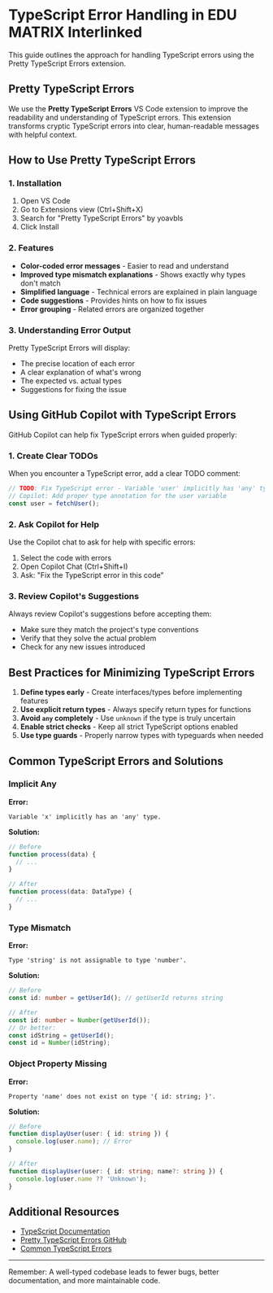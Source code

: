 # TypeScript Error Handling in EDU MATRIX Interlinked

This guide outlines the approach for handling TypeScript errors using the Pretty TypeScript Errors extension.

## Pretty TypeScript Errors

We use the **Pretty TypeScript Errors** VS Code extension to improve the readability and understanding of TypeScript errors. This extension transforms cryptic TypeScript errors into clear, human-readable messages with helpful context.

## How to Use Pretty TypeScript Errors

### 1. Installation

1. Open VS Code
2. Go to Extensions view (Ctrl+Shift+X)
3. Search for "Pretty TypeScript Errors" by yoavbls
4. Click Install

### 2. Features

- **Color-coded error messages** - Easier to read and understand
- **Improved type mismatch explanations** - Shows exactly why types don't match
- **Simplified language** - Technical errors are explained in plain language
- **Code suggestions** - Provides hints on how to fix issues
- **Error grouping** - Related errors are organized together

### 3. Understanding Error Output

Pretty TypeScript Errors will display:

- The precise location of each error
- A clear explanation of what's wrong
- The expected vs. actual types
- Suggestions for fixing the issue

## Using GitHub Copilot with TypeScript Errors

GitHub Copilot can help fix TypeScript errors when guided properly:

### 1. Create Clear TODOs

When you encounter a TypeScript error, add a clear TODO comment:

```typescript
// TODO: Fix TypeScript error - Variable 'user' implicitly has 'any' type
// Copilot: Add proper type annotation for the user variable
const user = fetchUser();
```

### 2. Ask Copilot for Help

Use the Copilot chat to ask for help with specific errors:

1. Select the code with errors
2. Open Copilot Chat (Ctrl+Shift+I)
3. Ask: "Fix the TypeScript error in this code"

### 3. Review Copilot's Suggestions

Always review Copilot's suggestions before accepting them:

- Make sure they match the project's type conventions
- Verify that they solve the actual problem
- Check for any new issues introduced

## Best Practices for Minimizing TypeScript Errors

1. **Define types early** - Create interfaces/types before implementing features
2. **Use explicit return types** - Always specify return types for functions
3. **Avoid `any` completely** - Use `unknown` if the type is truly uncertain
4. **Enable strict checks** - Keep all strict TypeScript options enabled
5. **Use type guards** - Properly narrow types with typeguards when needed

## Common TypeScript Errors and Solutions

### Implicit Any

**Error:**

```
Variable 'x' implicitly has an 'any' type.
```

**Solution:**

```typescript
// Before
function process(data) {
  // ...
}

// After
function process(data: DataType) {
  // ...
}
```

### Type Mismatch

**Error:**

```
Type 'string' is not assignable to type 'number'.
```

**Solution:**

```typescript
// Before
const id: number = getUserId(); // getUserId returns string

// After
const id: number = Number(getUserId());
// Or better:
const idString = getUserId();
const id = Number(idString);
```

### Object Property Missing

**Error:**

```
Property 'name' does not exist on type '{ id: string; }'.
```

**Solution:**

```typescript
// Before
function displayUser(user: { id: string }) {
  console.log(user.name); // Error
}

// After
function displayUser(user: { id: string; name?: string }) {
  console.log(user.name ?? 'Unknown');
}
```

## Additional Resources

- [TypeScript Documentation](https://www.typescriptlang.org/docs/)
- [Pretty TypeScript Errors GitHub](https://github.com/yoavbls/pretty-ts-errors)
- [Common TypeScript Errors](https://typescript-error-translator.vercel.app/)

---

Remember: A well-typed codebase leads to fewer bugs, better documentation, and more maintainable code.
